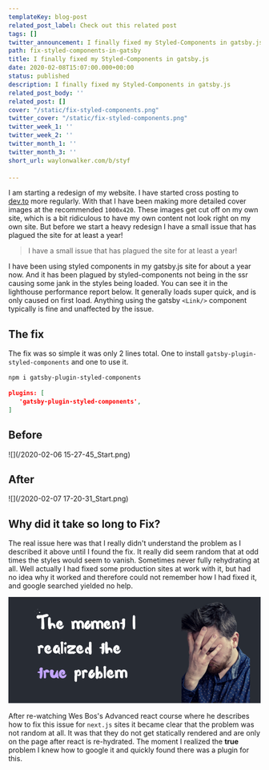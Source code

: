 ```yaml
---
templateKey: blog-post
related_post_label: Check out this related post
tags: []
twitter_announcement: I finally fixed my Styled-Components in gatsby.js
path: fix-styled-components-in-gatsby
title: I finally fixed my Styled-Components in gatsby.js
date: 2020-02-08T15:07:00.000+00:00
status: published
description: I finally fixed my Styled-Components in gatsby.js
related_post_body: ''
related_post: []
cover: "/static/fix-styled-components.png"
twitter_cover: "/static/fix-styled-components.png"
twitter_week_1: ''
twitter_week_2: ''
twitter_month_1: ''
twitter_month_3: ''
short_url: waylonwalker.com/b/styf

---
```

I am starting a redesign of my website.  I have started cross posting to [dev.to](https://dev.to) more regularly.  With that I have been making more detailed cover images at the recommended `1000x420`.  These images get cut off on my own site, which is a bit ridiculous to have my own content not look right on my own site.  But before we start a heavy redesign I have a small issue that has plagued the site for at least a year!

> I have a small issue that has plagued the site for at least a year!

I have been using styled components in my gatsby.js site for about a year now.  And it has been plagued by styled-components not being in the ssr causing some jank in the styles being loaded.  You can see it in the lighthouse performance report below.  It generally loads super quick, and is only caused on first load.  Anything using the gatsby `<Link/>` component typically is fine and unaffected by the issue.

## The fix

The fix was so simple it was only 2 lines total. One to install `gatsby-plugin-styled-components` and one to use it.

``` bash
npm i gatsby-plugin-styled-components
```

``` json
plugins: [
   'gatsby-plugin-styled-components',
]
```

## Before

![](/2020-02-06 15-27-45_Start.png)

## After

![](/2020-02-07 17-20-31_Start.png)

## Why did it take so long to Fix?

The real issue here was that I really didn't understand the problem as I described it above until I found the fix. It really did seem random that at odd times the styles would seem to vanish.  Sometimes never fully rehydrating at all.  Well actually I had fixed some production sites at work with it, but had no idea why it worked and therefore could not remember how I had fixed it, and google searched yielded no help.

![](/the-moment-i-realized-the-true-problem-1.png)

After re-watching Wes Bos's Advanced react course where he describes how to fix this issue for `next.js` sites it became clear that the problem was not random at all.  It was that they do not get statically rendered and are only on the page after react is re-hydrated.  The moment I realized the **true** problem I knew how to google it and quickly found there was a plugin for this.
